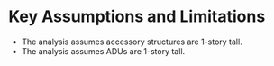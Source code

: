 # Key Assumptions and Limitations

* The analysis assumes accessory structures are 1-story tall.
* The analysis assumes ADUs are 1-story tall.
